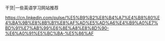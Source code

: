干货|一些英语学习网站推荐

https://cn.linkedin.com/pulse/%E5%B9%B2%E8%B4%A7%E4%B8%80%E4%BA%9B%E8%8B%B1%E8%AF%AD%E5%AD%A6%E4%B9%A0%E7%BD%91%E7%AB%99%E6%8E%A8%E8%8D%90-%E6%A0%91%E5%BC%BA-%E5%86%AF  

